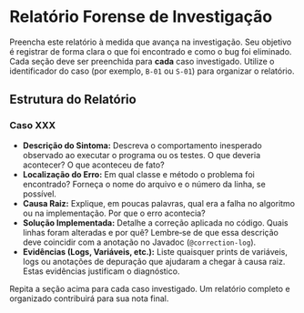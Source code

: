 # Relatório Forense de Investigação

Preencha este relatório à medida que avança na investigação. Seu objetivo é registrar de forma clara o que foi encontrado e como o bug foi eliminado. Cada seção deve ser preenchida para **cada** caso investigado. Utilize o identificador do caso (por exemplo, `B-01` ou `S-01`) para organizar o relatório.

## Estrutura do Relatório

### Caso XXX

- **Descrição do Sintoma:** Descreva o comportamento inesperado observado ao executar o programa ou os testes. O que deveria acontecer? O que aconteceu de fato?
- **Localização do Erro:** Em qual classe e método o problema foi encontrado? Forneça o nome do arquivo e o número da linha, se possível.
- **Causa Raiz:** Explique, em poucas palavras, qual era a falha no algoritmo ou na implementação. Por que o erro acontecia?
- **Solução Implementada:** Detalhe a correção aplicada no código. Quais linhas foram alteradas e por quê? Lembre‑se de que essa descrição deve coincidir com a anotação no Javadoc (`@correction-log`).
- **Evidências (Logs, Variáveis, etc.):** Liste quaisquer prints de variáveis, logs ou anotações de depuração que ajudaram a chegar à causa raiz. Estas evidências justificam o diagnóstico.

Repita a seção acima para cada caso investigado. Um relatório completo e organizado contribuirá para sua nota final.